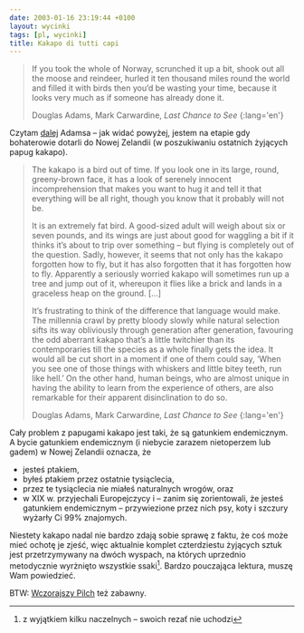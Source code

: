 ```yaml
---
date: 2003-01-16 23:19:44 +0100
layout: wycinki
tags: [pl, wycinki]
title: Kakapo di tutti capi
---
```


> If you took the whole of Norway, scrunched it up a bit, shook out all the moose and reindeer, hurled it ten thousand miles round the world and filled it with birds then you’d be wasting your time, because it looks very much as if someone has already done it.
>
> Douglas Adams, Mark Carwardine, <cite>Last Chance to See</cite>
{:lang='en'}

Czytam [dalej](/hannibal-leicecter 'poprzedni wycinek o „Last Chance to See”') Adamsa – jak widać powyżej, jestem na etapie gdy bohaterowie dotarli do Nowej Zelandii (w poszukiwaniu ostatnich żyjących papug kakapo).

> The kakapo is a bird out of time. If you look one in its large, round, greeny-brown face, it has a look of serenely innocent incomprehension that makes you want to hug it and tell it that everything will be all right, though you know that it probably will not be.
>
> It is an extremely fat bird. A good-sized adult will weigh about six or seven pounds, and its wings are just about good for waggling a bit if it thinks it’s about to trip over something – but flying is completely out of the question. Sadly, however, it seems that not only has the kakapo forgotten how to fly, but it has also forgotten that it has forgotten how to fly. Apparently a seriously worried kakapo will sometimes run up a tree and jump out of it, whereupon it flies like a brick and lands in a graceless heap on the ground. […]
>
> It’s frustrating to think of the difference that language would make. The millennia crawl by pretty bloody slowly while natural selection sifts its way obliviously through generation after generation, favouring the odd aberrant kakapo that’s a little twitchier than its contemporaries till the species as a whole finally gets the idea. It would all be cut short in a moment if one of them could say, ‘When you see one of those things with whiskers and little bitey teeth, run like hell.’ On the other hand, human beings, who are almost unique in having the ability to learn from the experience of others, are also remarkable for their apparent disinclination to do so.
>
> Douglas Adams, Mark Carwardine, <cite>Last Chance to See</cite>
{:lang='en'}

Cały problem z papugami kakapo jest taki, że są gatunkiem endemicznym. A bycie gatunkiem endemicznym (i niebycie zarazem nietoperzem lub gadem) w Nowej Zelandii oznacza, że

* jesteś ptakiem,
* byłeś ptakiem przez ostatnie tysiąclecia,
* przez te tysiąclecia nie miałeś naturalnych wrogów, oraz
* w XIX w. przyjechali Europejczycy i – zanim się zorientowali, że jesteś gatunkiem endemicznym – przywiezione przez nich psy, koty i szczury wyżarły Ci 99% znajomych.

Niestety kakapo nadal nie bardzo zdają sobie sprawę z faktu, że coś może mieć ochotę je zjeść, więc aktualnie komplet czterdziestu żyjących sztuk jest przetrzymywany na dwóch wyspach, na których uprzednio metodycznie wyrżnięto wszystkie ssaki[^1]. Bardzo pouczająca lektura, muszę Wam powiedzieć.

BTW: [Wczorajszy Pilch](http://archiwum.polityka.pl/art/dziennik-zlych-przeczuc,377347.html 'Dziennik złych przeczuć') też zabawny.

[^1]: z wyjątkiem kilku naczelnych – swoich rezať nie uchodzi
